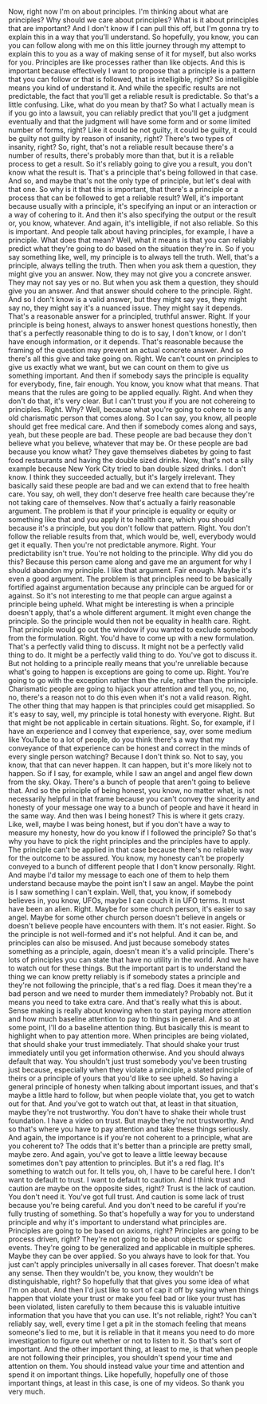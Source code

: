  Now, right now I'm on about principles. I'm thinking about what are principles? Why should we care about principles? What is it about principles that are important? And I don't know if I can pull this off, but I'm gonna try to explain this in a way that you'll understand. So hopefully, you know, you can you can follow along with me on this little journey through my attempt to explain this to you as a way of making sense of it for myself, but also works for you. Principles are like processes rather than like objects. And this is important because effectively I want to propose that a principle is a pattern that you can follow or that is followed, that is intelligible, right? So intelligible means you kind of understand it. And while the specific results are not predictable, the fact that you'll get a reliable result is predictable. So that's a little confusing. Like, what do you mean by that? So what I actually mean is if you go into a lawsuit, you can reliably predict that you'll get a judgment eventually and that the judgment will have some form and or some limited number of forms, right? Like it could be not guilty, it could be guilty, it could be guilty not guilty by reason of insanity, right? There's two types of insanity, right? So, right, that's not a reliable result because there's a number of results, there's probably more than that, but it is a reliable process to get a result. So it's reliably going to give you a result, you don't know what the result is. That's a principle that's being followed in that case. And so, and maybe that's not the only type of principle, but let's deal with that one. So why is it that this is important, that there's a principle or a process that can be followed to get a reliable result? Well, it's important because usually with a principle, it's specifying an input or an interaction or a way of cohering to it. And then it's also specifying the output or the result or, you know, whatever. And again, it's intelligible, if not also reliable. So this is important. And people talk about having principles, for example, I have a principle. What does that mean? Well, what it means is that you can reliably predict what they're going to do based on the situation they're in. So if you say something like, well, my principle is to always tell the truth. Well, that's a principle, always telling the truth. Then when you ask them a question, they might give you an answer. Now, they may not give you a concrete answer. They may not say yes or no. But when you ask them a question, they should give you an answer. And that answer should cohere to the principle. Right. And so I don't know is a valid answer, but they might say yes, they might say no, they might say it's a nuanced issue. They might say it depends. That's a reasonable answer for a principled, truthful answer. Right. If your principle is being honest, always to answer honest questions honestly, then that's a perfectly reasonable thing to do is to say, I don't know, or I don't have enough information, or it depends. That's reasonable because the framing of the question may prevent an actual concrete answer. And so there's all this give and take going on. Right. We can't count on principles to give us exactly what we want, but we can count on them to give us something important. And then if somebody says the principle is equality for everybody, fine, fair enough. You know, you know what that means. That means that the rules are going to be applied equally. Right. And when they don't do that, it's very clear. But I can't trust you if you are not cohereing to principles. Right. Why? Well, because what you're going to cohere to is any old charismatic person that comes along. So I can say, you know, all people should get free medical care. And then if somebody comes along and says, yeah, but these people are bad. These people are bad because they don't believe what you believe, whatever that may be. Or these people are bad because you know what? They gave themselves diabetes by going to fast food restaurants and having the double sized drinks. Now, that's not a silly example because New York City tried to ban double sized drinks. I don't know. I think they succeeded actually, but it's largely irrelevant. They basically said these people are bad and we can extend that to free health care. You say, oh well, they don't deserve free health care because they're not taking care of themselves. Now that's actually a fairly reasonable argument. The problem is that if your principle is equality or equity or something like that and you apply it to health care, which you should because it's a principle, but you don't follow that pattern. Right. You don't follow the reliable results from that, which would be, well, everybody would get it equally. Then you're not predictable anymore. Right. Your predictability isn't true. You're not holding to the principle. Why did you do this? Because this person came along and gave me an argument for why I should abandon my principle. I like that argument. Fair enough. Maybe it's even a good argument. The problem is that principles need to be basically fortified against argumentation because any principle can be argued for or against. So it's not interesting to me that people can argue against a principle being upheld. What might be interesting is when a principle doesn't apply, that's a whole different argument. It might even change the principle. So the principle would then not be equality in health care. Right. That principle would go out the window if you wanted to exclude somebody from the formulation. Right. You'd have to come up with a new formulation. That's a perfectly valid thing to discuss. It might not be a perfectly valid thing to do. It might be a perfectly valid thing to do. You've got to discuss it. But not holding to a principle really means that you're unreliable because what's going to happen is exceptions are going to come up. Right. You're going to go with the exception rather than the rule, rather than the principle. Charismatic people are going to hijack your attention and tell you, no, no, no, there's a reason not to do this even when it's not a valid reason. Right. The other thing that may happen is that principles could get misapplied. So it's easy to say, well, my principle is total honesty with everyone. Right. But that might be not applicable in certain situations. Right. So, for example, if I have an experience and I convey that experience, say, over some medium like YouTube to a lot of people, do you think there's a way that my conveyance of that experience can be honest and correct in the minds of every single person watching? Because I don't think so. Not to say, you know, that that can never happen. It can happen, but it's more likely not to happen. So if I say, for example, while I saw an angel and angel flew down from the sky. Okay. There's a bunch of people that aren't going to believe that. And so the principle of being honest, you know, no matter what, is not necessarily helpful in that frame because you can't convey the sincerity and honesty of your message one way to a bunch of people and have it heard in the same way. And then was I being honest? This is where it gets crazy. Like, well, maybe I was being honest, but if you don't have a way to measure my honesty, how do you know if I followed the principle? So that's why you have to pick the right principles and the principles have to apply. The principle can't be applied in that case because there's no reliable way for the outcome to be assured. You know, my honesty can't be properly conveyed to a bunch of different people that I don't know personally. Right. And maybe I'd tailor my message to each one of them to help them understand because maybe the point isn't I saw an angel. Maybe the point is I saw something I can't explain. Well, that, you know, if somebody believes in, you know, UFOs, maybe I can couch it in UFO terms. It must have been an alien. Right. Maybe for some church person, it's easier to say angel. Maybe for some other church person doesn't believe in angels or doesn't believe people have encounters with them. It's not easier. Right. So the principle is not well-formed and it's not helpful. And it can be, and principles can also be misused. And just because somebody states something as a principle, again, doesn't mean it's a valid principle. There's lots of principles you can state that have no utility in the world. And we have to watch out for these things. But the important part is to understand the thing we can know pretty reliably is if somebody states a principle and they're not following the principle, that's a red flag. Does it mean they're a bad person and we need to murder them immediately? Probably not. But it means you need to take extra care. And that's really what this is about. Sense making is really about knowing when to start paying more attention and how much baseline attention to pay to things in general. And so at some point, I'll do a baseline attention thing. But basically this is meant to highlight when to pay attention more. When principles are being violated, that should shake your trust immediately. That should shake your trust immediately until you get information otherwise. And you should always default that way. You shouldn't just trust somebody you've been trusting just because, especially when they violate a principle, a stated principle of theirs or a principle of yours that you'd like to see upheld. So having a general principle of honesty when talking about important issues, and that's maybe a little hard to follow, but when people violate that, you get to watch out for that. And you've got to watch out that, at least in that situation, maybe they're not trustworthy. You don't have to shake their whole trust foundation. I have a video on trust. But maybe they're not trustworthy. And so that's where you have to pay attention and take these things seriously. And again, the importance is if you're not coherent to a principle, what are you coherent to? The odds that it's better than a principle are pretty small, maybe zero. And again, you've got to leave a little leeway because sometimes don't pay attention to principles. But it's a red flag. It's something to watch out for. It tells you, oh, I have to be careful here. I don't want to default to trust. I want to default to caution. And I think trust and caution are maybe on the opposite sides, right? Trust is the lack of caution. You don't need it. You've got full trust. And caution is some lack of trust because you're being careful. And you don't need to be careful if you're fully trusting of something. So that's hopefully a way for you to understand principle and why it's important to understand what principles are. Principles are going to be based on axioms, right? Principles are going to be process driven, right? They're not going to be about objects or specific events. They're going to be generalized and applicable in multiple spheres. Maybe they can be over applied. So you always have to look for that. You just can't apply principles universally in all cases forever. That doesn't make any sense. Then they wouldn't be, you know, they wouldn't be distinguishable, right? So hopefully that that gives you some idea of what I'm on about. And then I'd just like to sort of cap it off by saying when things happen that violate your trust or make you feel bad or like your trust has been violated, listen carefully to them because this is valuable intuitive information that you have that you can use. It's not reliable, right? You can't reliably say, well, every time I get a pit in the stomach feeling that means someone's lied to me, but it is reliable in that it means you need to do more investigation to figure out whether or not to listen to it. So that's sort of important. And the other important thing, at least to me, is that when people are not following their principles, you shouldn't spend your time and attention on them. You should instead value your time and attention and spend it on important things. Like hopefully, hopefully one of those important things, at least in this case, is one of my videos. So thank you very much.